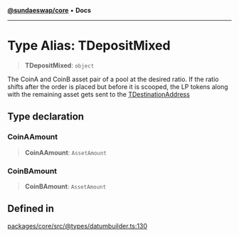 [**@sundaeswap/core**](../../README.md) • **Docs**

***

# Type Alias: TDepositMixed

> **TDepositMixed**: `object`

The CoinA and CoinB asset pair of a pool at the desired ratio. If the ratio
shifts after the order is placed but before it is scooped, the LP tokens along with
the remaining asset gets sent to the [TDestinationAddress](TDestinationAddress.md)

## Type declaration

### CoinAAmount

> **CoinAAmount**: `AssetAmount`

### CoinBAmount

> **CoinBAmount**: `AssetAmount`

## Defined in

[packages/core/src/@types/datumbuilder.ts:130](https://github.com/SundaeSwap-finance/sundae-sdk/blob/main/packages/core/src/@types/datumbuilder.ts#L130)
